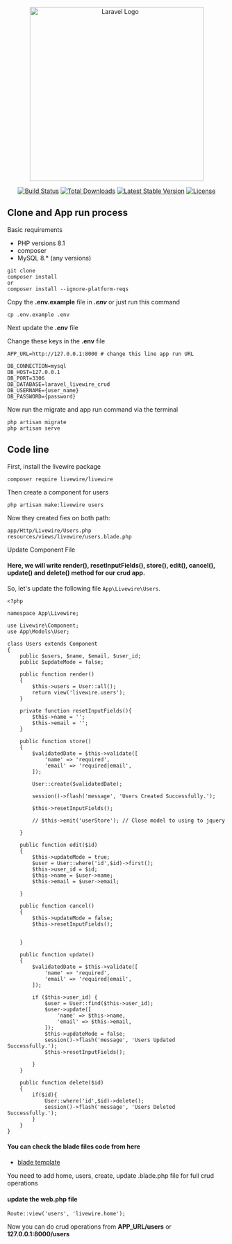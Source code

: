 <p align="center"><a href="https://laravel.com" target="_blank"><img src="https://raw.githubusercontent.com/laravel/art/master/logo-lockup/5%20SVG/2%20CMYK/1%20Full%20Color/laravel-logolockup-cmyk-red.svg" width="400" alt="Laravel Logo"></a></p>

<p align="center">
<a href="https://github.com/laravel/framework/actions"><img src="https://github.com/laravel/framework/workflows/tests/badge.svg" alt="Build Status"></a>
<a href="https://packagist.org/packages/laravel/framework"><img src="https://img.shields.io/packagist/dt/laravel/framework" alt="Total Downloads"></a>
<a href="https://packagist.org/packages/laravel/framework"><img src="https://img.shields.io/packagist/v/laravel/framework" alt="Latest Stable Version"></a>
<a href="https://packagist.org/packages/laravel/framework"><img src="https://img.shields.io/packagist/l/laravel/framework" alt="License"></a>
</p>

## Clone and App run process

Basic requirements
-  PHP versions 8.1
-  composer
-  MySQL 8.* (any versions)

```
git clone 
composer install 
or
composer install --ignore-platform-reqs
```
Copy the **.env.example** file in ***.env***
or just run this command
```
cp .env.example .env
```
Next update the ***.env*** file

Change these keys in the **.env** file

```
APP_URL=http://127.0.0.1:8000 # change this line app run URL

DB_CONNECTION=mysql
DB_HOST=127.0.0.1
DB_PORT=3306
DB_DATABASE=laravel_livewire_crud
DB_USERNAME={user_name}
DB_PASSWORD={password}
```

Now run the migrate and app run command via the terminal
```
php artisan migrate
php artisan serve
```

## Code line 

First, install the livewire package
```
composer require livewire/livewire
```

Then create a component for users
```
php artisan make:livewire users
```

Now they created fies on both path:
```
app/Http/Livewire/Users.php
resources/views/livewire/users.blade.php
```

Update Component File

#### Here, we will write render(), resetInputFields(), store(), edit(), cancel(), update() and delete() method for our crud app.

So, let's update the following file ```App\Livewire\Users```.


```
<?php

namespace App\Livewire;

use Livewire\Component;
use App\Models\User;

class Users extends Component
{
    public $users, $name, $email, $user_id;
    public $updateMode = false;

    public function render()
    {
        $this->users = User::all();
        return view('livewire.users');
    }

    private function resetInputFields(){
        $this->name = '';
        $this->email = '';
    }

    public function store()
    {
        $validatedDate = $this->validate([
            'name' => 'required',
            'email' => 'required|email',
        ]);

        User::create($validatedDate);

        session()->flash('message', 'Users Created Successfully.');

        $this->resetInputFields();

        // $this->emit('userStore'); // Close model to using to jquery

    }

    public function edit($id)
    {
        $this->updateMode = true;
        $user = User::where('id',$id)->first();
        $this->user_id = $id;
        $this->name = $user->name;
        $this->email = $user->email;

    }

    public function cancel()
    {
        $this->updateMode = false;
        $this->resetInputFields();


    }

    public function update()
    {
        $validatedDate = $this->validate([
            'name' => 'required',
            'email' => 'required|email',
        ]);

        if ($this->user_id) {
            $user = User::find($this->user_id);
            $user->update([
                'name' => $this->name,
                'email' => $this->email,
            ]);
            $this->updateMode = false;
            session()->flash('message', 'Users Updated Successfully.');
            $this->resetInputFields();

        }
    }

    public function delete($id)
    {
        if($id){
            User::where('id',$id)->delete();
            session()->flash('message', 'Users Deleted Successfully.');
        }
    }
}
```

#### You can check the blade files code from here
- [blade template](https://github.com/AtiqurCode/laravel-livewire-crud/tree/master/resources/views/livewire)
  
You need to add home, users, create, update .blade.php file for full crud operations

#### update the web.php file

```
Route::view('users', 'livewire.home');
```

Now you can do crud operations from 
**APP_URL/users** or **127.0.0.1:8000/users**
